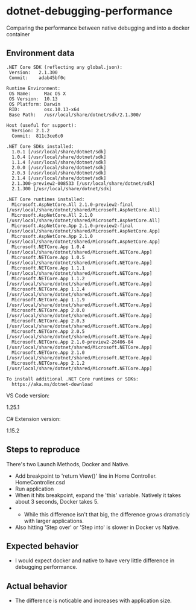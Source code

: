 # dotnet-debugging-performance
Comparing the performance between native debugging and into a docker container

## Environment data
```
.NET Core SDK (reflecting any global.json):
 Version:   2.1.300
 Commit:    adab45bf0c

Runtime Environment:
 OS Name:     Mac OS X
 OS Version:  10.13
 OS Platform: Darwin
 RID:         osx.10.13-x64
 Base Path:   /usr/local/share/dotnet/sdk/2.1.300/

Host (useful for support):
  Version: 2.1.2
  Commit:  811c3ce6c0

.NET Core SDKs installed:
  1.0.1 [/usr/local/share/dotnet/sdk]
  1.0.4 [/usr/local/share/dotnet/sdk]
  1.1.4 [/usr/local/share/dotnet/sdk]
  2.0.0 [/usr/local/share/dotnet/sdk]
  2.0.3 [/usr/local/share/dotnet/sdk]
  2.1.4 [/usr/local/share/dotnet/sdk]
  2.1.300-preview2-008533 [/usr/local/share/dotnet/sdk]
  2.1.300 [/usr/local/share/dotnet/sdk]

.NET Core runtimes installed:
  Microsoft.AspNetCore.All 2.1.0-preview2-final [/usr/local/share/dotnet/shared/Microsoft.AspNetCore.All]
  Microsoft.AspNetCore.All 2.1.0 [/usr/local/share/dotnet/shared/Microsoft.AspNetCore.All]
  Microsoft.AspNetCore.App 2.1.0-preview2-final [/usr/local/share/dotnet/shared/Microsoft.AspNetCore.App]
  Microsoft.AspNetCore.App 2.1.0 [/usr/local/share/dotnet/shared/Microsoft.AspNetCore.App]
  Microsoft.NETCore.App 1.0.4 [/usr/local/share/dotnet/shared/Microsoft.NETCore.App]
  Microsoft.NETCore.App 1.0.5 [/usr/local/share/dotnet/shared/Microsoft.NETCore.App]
  Microsoft.NETCore.App 1.1.1 [/usr/local/share/dotnet/shared/Microsoft.NETCore.App]
  Microsoft.NETCore.App 1.1.2 [/usr/local/share/dotnet/shared/Microsoft.NETCore.App]
  Microsoft.NETCore.App 1.1.4 [/usr/local/share/dotnet/shared/Microsoft.NETCore.App]
  Microsoft.NETCore.App 1.1.9 [/usr/local/share/dotnet/shared/Microsoft.NETCore.App]
  Microsoft.NETCore.App 2.0.0 [/usr/local/share/dotnet/shared/Microsoft.NETCore.App]
  Microsoft.NETCore.App 2.0.3 [/usr/local/share/dotnet/shared/Microsoft.NETCore.App]
  Microsoft.NETCore.App 2.0.5 [/usr/local/share/dotnet/shared/Microsoft.NETCore.App]
  Microsoft.NETCore.App 2.1.0-preview2-26406-04 [/usr/local/share/dotnet/shared/Microsoft.NETCore.App]
  Microsoft.NETCore.App 2.1.0 [/usr/local/share/dotnet/shared/Microsoft.NETCore.App]
  Microsoft.NETCore.App 2.1.2 [/usr/local/share/dotnet/shared/Microsoft.NETCore.App]

To install additional .NET Core runtimes or SDKs:
  https://aka.ms/dotnet-download
```
VS Code version:

1.25.1

C# Extension version:

1.15.2

## Steps to reproduce
There's two Launch Methods, Docker and Native.

 - Add breakpoint to 'return View()' line in Home Controller. HomeController.csd
 - Run application
 - When it hits breakpoint, expand the 'this' variable. Natively it takes about 3 seconds, Docker takes 5.
 - - While this difference isn't that big, the difference grows dramaticly with larger applications.
 - Also hitting 'Step over' or 'Step into' is slower in Docker vs Native.

## Expected  behavior
 - I would expect docker and native to have very little difference in debugging performance.

## Actual behavior
 - The difference is noticable and increases with application size.
